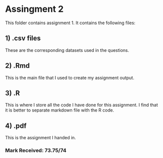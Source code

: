 # Assingment 2

This folder contains assignment 1. It contains the following files:

## 1) .csv files

These are the corresponding datasets used in the questions.

## 2) .Rmd 

This is the main file that I used to create my assignment output.

## 3) .R

This is where I store all the code I have done for this assignment. I find that it is better to separate markdown file with the R code.

## 4) .pdf

This is the assignment I handed in.

### Mark Received: 73.75/74
